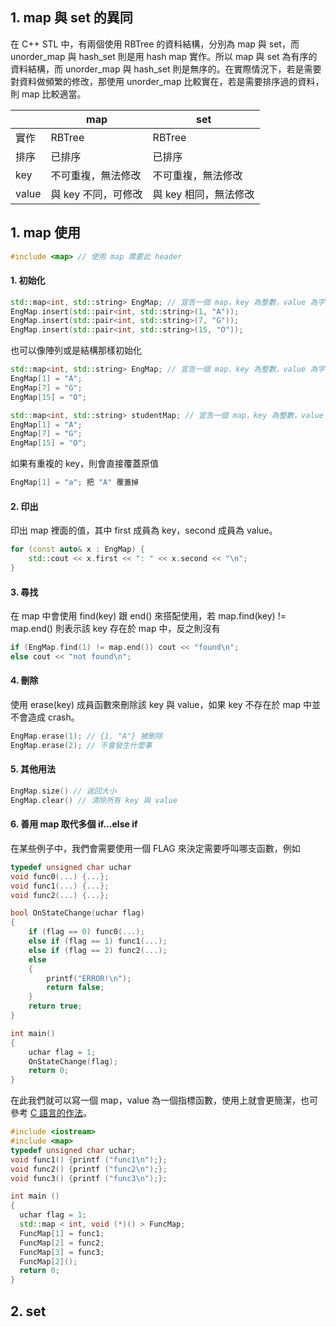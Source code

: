 ## 1. map 與 set 的異同
在 C++ STL 中，有兩個使用 RBTree 的資料結構，分別為 map 與 set，而 unorder_map 與 hash_set 則是用 hash map 實作。所以 map 與 set 為有序的資料結構，而 unorder_map 與 hash_set 則是無序的。在實際情況下，若是需要對資料做頻繁的修改，那使用 unorder_map 比較實在，若是需要排序過的資料，則 map 比較適當。

|  | map | set |
| --- | --- | --- |
| 實作 | RBTree | RBTree |
| 排序 | 已排序 | 已排序 |
| key | 不可重複，無法修改 | 不可重複，無法修改 |
| value | 與 key 不同，可修改 | 與 key 相同，無法修改 |

## 1. map 使用
```cpp 
#include <map> // 使用 map 需要此 header
```
#### 1. 初始化
```cpp
std::map<int, std::string> EngMap; // 宣告一個 map，key 為整數，value 為字串
EngMap.insert(std::pair<int, std::string>(1, "A"));
EngMap.insert(std::pair<int, std::string>(7, "G"));
EngMap.insert(std::pair<int, std::string>(15, "O"));
```
也可以像陣列或是結構那樣初始化
```cpp
std::map<int, std::string> EngMap; // 宣告一個 map，key 為整數，value 為字串
EngMap[1] = "A";
EngMap[7] = "G";
EngMap[15] = "O";
```
```cpp
std::map<int, std::string> studentMap; // 宣告一個 map，key 為整數，value 為字串
EngMap[1] = "A";
EngMap[7] = "G";
EngMap[15] = "O";
```
如果有重複的 key，則會直接覆蓋原值
```cpp
EngMap[1] = "a"; 把 "A" 覆蓋掉
```
#### 2. 印出
印出 map 裡面的值，其中 first 成員為 key，second 成員為 value。
```cpp
for (const auto& x : EngMap) {
    std::cout << x.first << ": " << x.second << "\n";
}
```
#### 3. 尋找
在 map 中會使用 find(key) 跟 end() 來搭配使用，若 map.find(key) != map.end() 則表示該 key 存在於 map 中，反之則沒有
```cpp
if (EngMap.find(1) != map.end()) cout << "found\n";
else cout << "not found\n";
```

#### 4. 刪除
使用 erase(key) 成員函數來刪除該 key 與 value，如果 key 不存在於 map 中並不會造成 crash。
```cpp
EngMap.erase(1); // {1, "A"} 被刪除
EngMap.erase(2); // 不會發生什麼事
```

#### 5. 其他用法
```cpp
EngMap.size() // 返回大小
EngMap.clear() // 清除所有 key 與 value
```

#### 6. 善用 map 取代多個 if...else if
在某些例子中，我們會需要使用一個 FLAG 來決定需要呼叫哪支函數，例如
```cpp
typedef unsigned char uchar
void func0(...) {...};
void func1(...) {...};
void func2(...) {...};

bool OnStateChange(uchar flag) 
{
    if (flag == 0) func0(...);
    else if (flag == 1) func1(...);
    else if (flag == 2) func2(...);
    else 
    {
        printf("ERROR!\n");
        return false;
    }       
    return true;
}

int main()
{
    uchar flag = 1;
    OnStateChange(flag);
    return 0;
}
```
在此我們就可以寫一個 map，value 為一個指標函數，使用上就會更簡潔，也可參考 [C 語言的作法](https://github.com/JrPhy/C_tutorial/blob/main/CH8-%E6%8C%87%E6%A8%99%E8%88%87%E5%87%BD%E6%95%B8.md#5-%E5%96%84%E7%94%A8%E6%8C%87%E6%A8%99%E5%87%BD%E6%95%B8%E6%B8%9B%E5%B0%91%E7%A8%8B%E5%BC%8F%E7%A2%BC)。
```cpp
#include <iostream>
#include <map>
typedef unsigned char uchar;
void func1() {printf ("func1\n");};
void func2() {printf ("func2\n");};
void func3() {printf ("func3\n");};

int main ()
{
  uchar flag = 1;
  std::map < int, void (*)() > FuncMap;
  FuncMap[1] = func1;
  FuncMap[2] = func2;
  FuncMap[3] = func3;
  FuncMap[2]();
  return 0;
}
```

## 2. set
